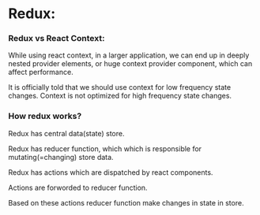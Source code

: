# Redux:

### Redux vs React Context:

While using react context, in a larger application, we can end up in deeply nested provider elements, or huge context provider component, which can affect performance.

It is officially told that we should use context for low frequency state changes.
Context is not optimized for high frequency state changes.

### How redux works?

Redux has central data(state) store.

Redux has reducer function, which which is responsible for mutating(=changing) store data.

Redux has actions which are dispatched by react components.

Actions are forworded to reducer function.

Based on these actions reducer function make changes in state in store.

